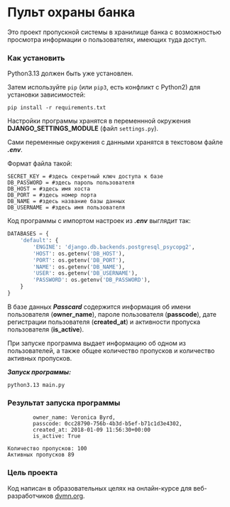 # Пульт охраны банка

Это проект пропускной системы в хранилище банка с возможностью просмотра информации о пользователях, имеющих туда доступ.

### Как установить

Python3.13 должен быть уже установлен. 

Затем используйте `pip` (или `pip3`, есть конфликт с Python2) для установки зависимостей:
```
pip install -r requirements.txt
```

Настройки программы хранятся в переменнной окружения **DJANGO_SETTINGS_MODULE** (файл `settings.py`).

Cами переменные окружения с данными хранятся в текстовом файле ***.env***.

Формат файла такой:
```
SECRET_KEY = #здесь секретный ключ доступа к базе
DB_PASSWORD = #здесь пароль пользователя
DB_HOST = #здесь имя хоста
DB_PORT = #здесь номер порта
DB_NAME = #здесь название базы данных
DB_USERNAME = #здесь имя пользователя
```
Код программы с импортом настроек из ***.env*** выглядит так:
```python
DATABASES = {
    'default': {
        'ENGINE': 'django.db.backends.postgresql_psycopg2',
        'HOST': os.getenv('DB_HOST'),
        'PORT': os.getenv('DB_PORT'),
        'NAME': os.getenv('DB_NAME'),
        'USER': os.getenv('DB_USERNAME'),
        'PASSWORD': os.getenv('DB_PASSWORD'),
    }
}
```
В базе данных ***Passcard*** содержится информация об имени пользователя (**owner_name**), пароле пользователя (**passcode**), дате регистрации пользователя (**created_at**) и активности пропуска пользователя (**is_active**).

При запуске программа выдает информацию об одном из пользователей, а также общее количество пропусков и количество активных пропусков.

***Запуск программы:***
```
python3.13 main.py
```
### Результат запуска программы
```
        owner_name: Veronica Byrd,
        passcode: 0cc28790-756b-4b3d-b5ef-b71c1d3e4302,
        created_at: 2018-01-09 11:56:30+00:00
        is_active: True

Количество пропусков: 100
Активных пропусков 89
```
### Цель проекта

Код написан в образовательных целях на онлайн-курсе для веб-разработчиков [dvmn.org](https://dvmn.org/).
